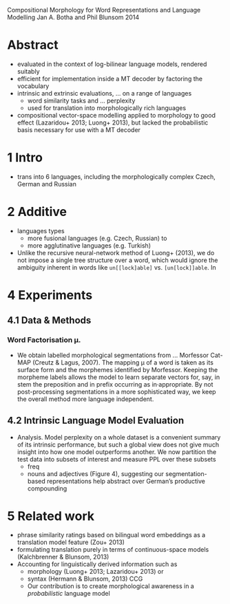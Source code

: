 Compositional Morphology for Word Representations and Language Modelling
Jan A. Botha and Phil Blunsom
2014

# Abstract

* evaluated in the context of log-bilinear language models, rendered suitably
* efficient for implementation inside a MT decoder by
  factoring the vocabulary
* intrinsic and extrinsic evaluations, ... on a range of languages
  * word similarity tasks and ... perplexity
  * used for translation into morphologically rich languages
* compositional vector-space modelling applied to morphology to good effect
  (Lazaridou+ 2013; Luong+ 2013), but
  lacked the probabilistic basis necessary for use with a MT decoder

# 1 Intro

* trans into 6 languages, including the morphologically complex Czech, German
  and Russian

# 2 Additive

* languages types
  * more fusional languages (e.g. Czech, Russian) to
  * more agglutinative languages (e.g. Turkish)
* Unlike the recursive neural-network method of Luong+ (2013),
  we do not impose a single tree structure over a word, which would ignore the
  ambiguity inherent in words like `un[[lock]able]` vs. `[un[lock]]able`. In

# 4 Experiments

## 4.1 Data & Methods

### Word Factorisation μ.

* We obtain labelled morphological segmentations from ... Morfessor Cat-MAP
  (Creutz & Lagus, 2007). The mapping μ of a word is taken as its surface form
  and the morphemes identified by Morfessor.  Keeping the morpheme labels
  allows the model to learn separate vectors for, say, in stem the preposition
  and in prefix occurring as in·appropriate. By not post-processing
  segmentations in a more sophisticated way, we keep the overall method more
  language independent.

## 4.2 Intrinsic Language Model Evaluation

* Analysis. Model perplexity on a whole dataset is a convenient summary of
  its intrinsic performance, but such a global view does not give much insight
  into how one model outperforms another. We now partition the test data into
  subsets of interest and measure PPL over these subsets
  * freq
  * nouns and adjectives (Figure 4), suggesting our segmentation-based
    representations help abstract over German’s productive compounding

# 5 Related work

* phrase similarity ratings based on bilingual word embeddings
  as a translation model feature (Zou+ 2013)
* formulating translation purely in terms of continuous-space models
  (Kalchbrenner & Blunsom, 2013)
* Accounting for linguistically derived information such as
  * morphology (Luong+ 2013; Lazaridou+ 2013) or
  * syntax (Hermann & Blunsom, 2013) CCG
  * Our contribution is to create morphological awareness in a _probabilistic_
    language model
